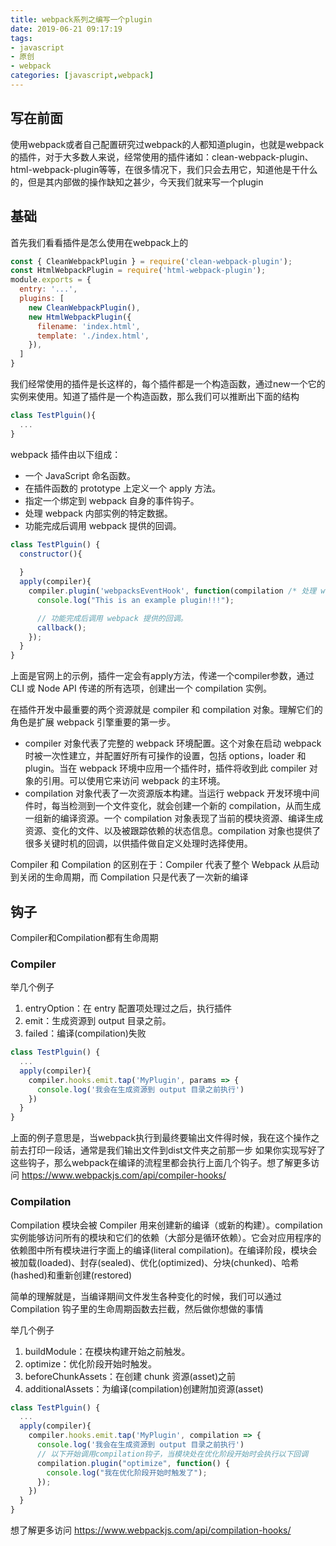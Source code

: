 ```yaml
---
title: webpack系列之编写一个plugin
date: 2019-06-21 09:17:19
tags:
- javascript
- 原创
- webpack
categories: [javascript,webpack]
---
```


## 写在前面

使用webpack或者自己配置研究过webpack的人都知道plugin，也就是webpack的插件，对于大多数人来说，经常使用的插件诸如：clean-webpack-plugin、html-webpack-plugin等等，在很多情况下，我们只会去用它，知道他是干什么的，但是其内部做的操作缺知之甚少，今天我们就来写一个plugin

## 基础

首先我们看看插件是怎么使用在webpack上的

```js
const { CleanWebpackPlugin } = require('clean-webpack-plugin');
const HtmlWebpackPlugin = require('html-webpack-plugin');
module.exports = {
  entry: '...',
  plugins: [
    new CleanWebpackPlugin(),
    new HtmlWebpackPlugin({
      filename: 'index.html',
      template: './index.html',
    }),
  ]  
}
```
我们经常使用的插件是长这样的，每个插件都是一个构造函数，通过new一个它的实例来使用。知道了插件是一个构造函数，那么我们可以推断出下面的结构
```js
class TestPlguin(){
  ...
}
```
webpack 插件由以下组成：
  - 一个 JavaScript 命名函数。
  - 在插件函数的 prototype 上定义一个 apply 方法。
  - 指定一个绑定到 webpack 自身的事件钩子。
  - 处理 webpack 内部实例的特定数据。
  - 功能完成后调用 webpack 提供的回调。

```js
class TestPlguin() {
  constructor(){
    
  }
  apply(compiler){
    compiler.plugin('webpacksEventHook', function(compilation /* 处理 webpack 内部实例的特定数据。*/, callback) {
      console.log("This is an example plugin!!!");

      // 功能完成后调用 webpack 提供的回调。
      callback();
    });
  }
}
```
上面是官网上的示例，插件一定会有apply方法，传递一个compiler参数，通过 CLI 或 Node API 传递的所有选项，创建出一个 compilation 实例。

在插件开发中最重要的两个资源就是 compiler 和 compilation 对象。理解它们的角色是扩展 webpack 引擎重要的第一步。

- compiler 对象代表了完整的 webpack 环境配置。这个对象在启动 webpack 时被一次性建立，并配置好所有可操作的设置，包括 options，loader 和 plugin。当在 webpack 环境中应用一个插件时，插件将收到此 compiler 对象的引用。可以使用它来访问 webpack 的主环境。
- compilation 对象代表了一次资源版本构建。当运行 webpack 开发环境中间件时，每当检测到一个文件变化，就会创建一个新的 compilation，从而生成一组新的编译资源。一个 compilation 对象表现了当前的模块资源、编译生成资源、变化的文件、以及被跟踪依赖的状态信息。compilation 对象也提供了很多关键时机的回调，以供插件做自定义处理时选择使用。

Compiler 和 Compilation 的区别在于：Compiler 代表了整个 Webpack 从启动到关闭的生命周期，而 Compilation 只是代表了一次新的编译

## 钩子

Compiler和Compilation都有生命周期

### Compiler

举几个例子

1. entryOption：在 entry 配置项处理过之后，执行插件
2. emit：生成资源到 output 目录之前。
3. failed：编译(compilation)失败

```js
class TestPlguin() {
  ...
  apply(compiler){
    compiler.hooks.emit.tap('MyPlugin', params => {
      console.log('我会在生成资源到 output 目录之前执行')
    })
  }
}
```
上面的例子意思是，当webpack执行到最终要输出文件得时候，我在这个操作之前去打印一段话，通常是我们输出文件到dist文件夹之前那一步
如果你实现写好了这些钩子，那么webpack在编译的流程里都会执行上面几个钩子。想了解更多访问 https://www.webpackjs.com/api/compiler-hooks/

### Compilation

Compilation 模块会被 Compiler 用来创建新的编译（或新的构建）。compilation实例能够访问所有的模块和它们的依赖（大部分是循环依赖）。它会对应用程序的依赖图中所有模块进行字面上的编译(literal compilation)。在编译阶段，模块会被加载(loaded)、封存(sealed)、优化(optimized)、分块(chunked)、哈希(hashed)和重新创建(restored)
 
简单的理解就是，当编译期间文件发生各种变化的时候，我们可以通过 Compilation 钩子里的生命周期函数去拦截，然后做你想做的事情

举几个例子

1. buildModule：在模块构建开始之前触发。
2. optimize：优化阶段开始时触发。
3. beforeChunkAssets：在创建 chunk 资源(asset)之前
4. additionalAssets：为编译(compilation)创建附加资源(asset)

```js
class TestPlguin() {
  ...
  apply(compiler){
    compiler.hooks.emit.tap('MyPlugin', compilation => {
      console.log('我会在生成资源到 output 目录之前执行')
      // 以下开始调用compilation钩子，当模块处在优化阶段开始时会执行以下回调
      compilation.plugin("optimize", function() {
        console.log("我在优化阶段开始时触发了");
      });
    })
  }
}
```

想了解更多访问 https://www.webpackjs.com/api/compilation-hooks/
